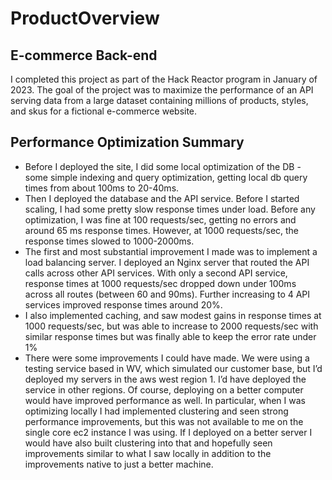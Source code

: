 # ProductOverview

## E-commerce Back-end 
I completed this project as part of the Hack Reactor program in January of 2023. The goal of the project was to maximize the performance of an API serving data from a large dataset containing millions of products, styles, and skus for a fictional e-commerce website.

## Performance Optimization Summary
* Before I deployed the site, I did some local optimization of the DB - some simple indexing and query optimization, getting local db query times from about 100ms to 20-40ms.
* Then I deployed the database and the API service. Before I started scaling, I had some pretty slow response times under load. Before any optimization, I was fine at 100 requests/sec, getting no errors and around 65 ms response times. However, at 1000 requests/sec, the response times slowed to 1000-2000ms. 
* The first and most substantial improvement I made was to implement a load balancing server. I deployed an Nginx server that routed the API calls across other API services. With only a second API service, response times at 1000 requests/sec dropped down under 100ms across all routes (between 60 and 90ms). Further increasing to 4 API services improved response times around 20%.
* I also implemented caching, and saw modest gains in response times at 1000 requests/sec, but was able to increase to 2000 requests/sec with similar response times but was finally able to keep the error rate under 1%
* There were some improvements I could have made. We were using a testing service based in WV, which simulated our customer base, but I’d deployed my servers in the aws west region 1. I’d have deployed the service in other regions. Of course, deploying on a better computer would have improved performance as well. In particular, when I was optimizing locally I had implemented clustering and seen strong performance improvements, but this was not available to me on the single core ec2 instance I was using. If I deployed on a better server I would have also built clustering into that and hopefully seen improvements similar to what I saw locally in addition to the improvements native to just a better machine. 


